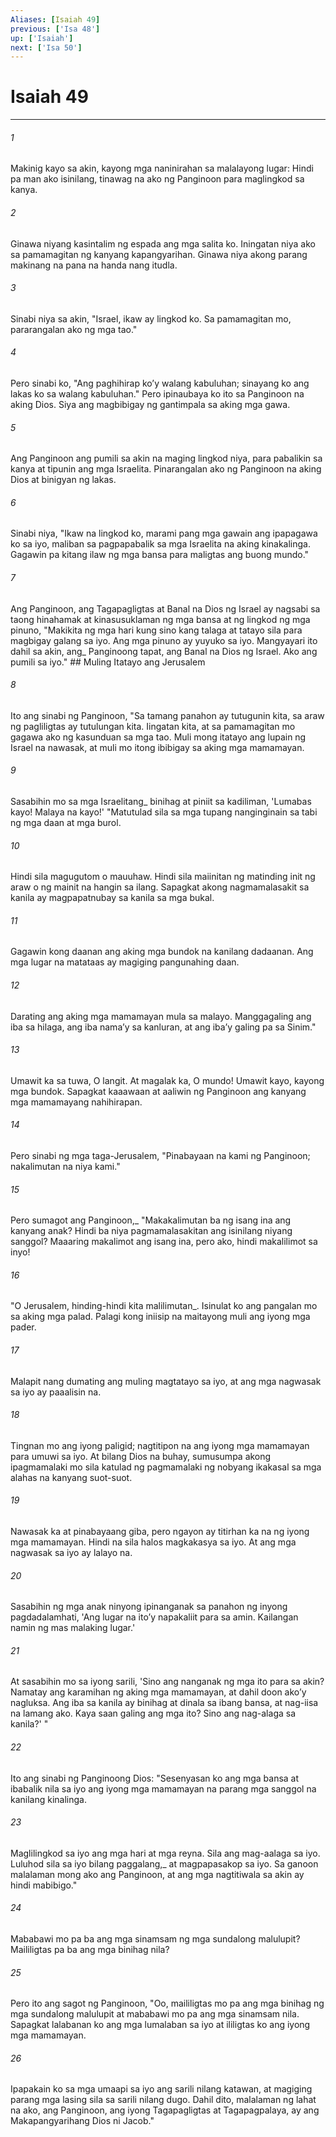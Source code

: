```yaml
---
Aliases: [Isaiah 49]
previous: ['Isa 48']
up: ['Isaiah']
next: ['Isa 50']
---
```

# Isaiah 49

***






















###### 1 










Makinig kayo sa akin, kayong mga naninirahan sa malalayong lugar: Hindi pa man ako isinilang, tinawag na ako ng Panginoon para maglingkod sa kanya. 





















###### 2 










Ginawa niyang kasintalim ng espada ang mga salita ko. Iningatan niya ako sa pamamagitan ng kanyang kapangyarihan. Ginawa niya akong parang makinang na pana na handa nang itudla. 





















###### 3 










Sinabi niya sa akin, "Israel, ikaw ay lingkod ko. Sa pamamagitan mo, pararangalan ako ng mga tao." 





















###### 4 










Pero sinabi ko, "Ang paghihirap koʼy walang kabuluhan; sinayang ko ang lakas ko sa walang kabuluhan." Pero ipinaubaya ko ito sa Panginoon na aking Dios. Siya ang magbibigay ng gantimpala sa aking mga gawa. 





















###### 5 










Ang Panginoon ang pumili sa akin na maging lingkod niya, para pabalikin sa kanya at tipunin ang mga Israelita. Pinarangalan ako ng Panginoon na aking Dios at binigyan ng lakas. 





















###### 6 










Sinabi niya, "Ikaw na lingkod ko, marami pang mga gawain ang ipapagawa ko sa iyo, maliban sa pagpapabalik sa mga Israelita na aking kinakalinga. Gagawin pa kitang ilaw ng mga bansa para maligtas ang buong mundo." 





















###### 7 










Ang Panginoon, ang Tagapagligtas at Banal na Dios ng Israel ay nagsabi sa taong hinahamak at kinasusuklaman ng mga bansa at ng lingkod ng mga pinuno, "Makikita ng mga hari kung sino kang talaga at tatayo sila para magbigay galang sa iyo. Ang mga pinuno ay yuyuko sa iyo. Mangyayari ito dahil sa akin, ang_ Panginoong tapat, ang Banal na Dios ng Israel. Ako ang pumili sa iyo." ## Muling Itatayo ang Jerusalem 





















###### 8 










Ito ang sinabi ng Panginoon, "Sa tamang panahon ay tutugunin kita, sa araw ng pagliligtas ay tutulungan kita. Iingatan kita, at sa pamamagitan mo gagawa ako ng kasunduan sa mga tao. Muli mong itatayo ang lupain ng Israel na nawasak, at muli mo itong ibibigay sa aking mga mamamayan. 





















###### 9 










Sasabihin mo sa mga Israelitang_ binihag at piniit sa kadiliman, 'Lumabas kayo! Malaya na kayo!' "Matutulad sila sa mga tupang nanginginain sa tabi ng mga daan at mga burol. 





















###### 10 










Hindi sila magugutom o mauuhaw. Hindi sila maiinitan ng matinding init ng araw o ng mainit na hangin sa ilang. Sapagkat akong nagmamalasakit sa kanila ay magpapatnubay sa kanila sa mga bukal. 





















###### 11 










Gagawin kong daanan ang aking mga bundok na kanilang dadaanan. Ang mga lugar na matataas ay magiging pangunahing daan. 





















###### 12 










Darating ang aking mga mamamayan mula sa malayo. Manggagaling ang iba sa hilaga, ang iba namaʼy sa kanluran, at ang ibaʼy galing pa sa Sinim." 





















###### 13 










Umawit ka sa tuwa, O langit. At magalak ka, O mundo! Umawit kayo, kayong mga bundok. Sapagkat kaaawaan at aaliwin ng Panginoon ang kanyang mga mamamayang nahihirapan. 





















###### 14 










Pero sinabi ng mga taga-Jerusalem, "Pinabayaan na kami ng Panginoon; nakalimutan na niya kami." 





















###### 15 










Pero sumagot ang Panginoon,_ "Makakalimutan ba ng isang ina ang kanyang anak? Hindi ba niya pagmamalasakitan ang isinilang niyang sanggol? Maaaring makalimot ang isang ina, pero ako, hindi makalilimot sa inyo! 





















###### 16 










"O Jerusalem, hinding-hindi kita malilimutan_. Isinulat ko ang pangalan mo sa aking mga palad. Palagi kong iniisip na maitayong muli ang iyong mga pader. 





















###### 17 










Malapit nang dumating ang muling magtatayo sa iyo, at ang mga nagwasak sa iyo ay paaalisin na. 





















###### 18 










Tingnan mo ang iyong paligid; nagtitipon na ang iyong mga mamamayan para umuwi sa iyo. At bilang Dios na buhay, sumusumpa akong ipagmamalaki mo sila katulad ng pagmamalaki ng nobyang ikakasal sa mga alahas na kanyang suot-suot. 





















###### 19 










Nawasak ka at pinabayaang giba, pero ngayon ay titirhan ka na ng iyong mga mamamayan. Hindi na sila halos magkakasya sa iyo. At ang mga nagwasak sa iyo ay lalayo na. 





















###### 20 










Sasabihin ng mga anak ninyong ipinanganak sa panahon ng inyong pagdadalamhati, 'Ang lugar na itoʼy napakaliit para sa amin. Kailangan namin ng mas malaking lugar.' 





















###### 21 










At sasabihin mo sa iyong sarili, 'Sino ang nanganak ng mga ito para sa akin? Namatay ang karamihan ng aking mga mamamayan, at dahil doon akoʼy nagluksa. Ang iba sa kanila ay binihag at dinala sa ibang bansa, at nag-iisa na lamang ako. Kaya saan galing ang mga ito? Sino ang nag-alaga sa kanila?' " 





















###### 22 










Ito ang sinabi ng Panginoong Dios: "Sesenyasan ko ang mga bansa at ibabalik nila sa iyo ang iyong mga mamamayan na parang mga sanggol na kanilang kinalinga. 





















###### 23 










Maglilingkod sa iyo ang mga hari at mga reyna. Sila ang mag-aalaga sa iyo. Luluhod sila sa iyo bilang paggalang,_ at magpapasakop sa iyo. Sa ganoon malalaman mong ako ang Panginoon, at ang mga nagtitiwala sa akin ay hindi mabibigo." 





















###### 24 










Mababawi mo pa ba ang mga sinamsam ng mga sundalong malulupit? Maililigtas pa ba ang mga binihag nila? 





















###### 25 










Pero ito ang sagot ng Panginoon, "Oo, maililigtas mo pa ang mga binihag ng mga sundalong malulupit at mababawi mo pa ang mga sinamsam nila. Sapagkat lalabanan ko ang mga lumalaban sa iyo at ililigtas ko ang iyong mga mamamayan. 





















###### 26 










Ipapakain ko sa mga umaapi sa iyo ang sarili nilang katawan, at magiging parang mga lasing sila sa sarili nilang dugo. Dahil dito, malalaman ng lahat na ako, ang Panginoon, ang iyong Tagapagligtas at Tagapagpalaya, ay ang Makapangyarihang Dios ni Jacob."
